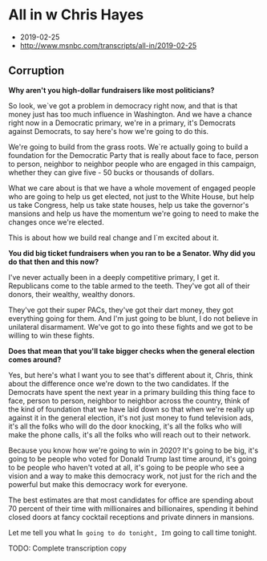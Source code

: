 # All in w Chris Hayes
- 2019-02-25
- http://www.msnbc.com/transcripts/all-in/2019-02-25

## Corruption

**Why aren't you high-dollar fundraisers like most politicians?**

So look, we`ve got a problem in democracy 
right now, and that is that money just has too much influence in 
Washington. And we have a chance right now in a Democratic primary, we're in a primary, it's Democrats against Democrats, to say here's how we're going to do this.

We're going to build from the grass roots. We`re actually going to build a foundation for the Democratic Party that is really about face to face, person to person, neighbor to neighbor people who are engaged in this campaign, whether they can give five - 50 bucks or thousands of dollars.

What we care about is that we have a whole movement of engaged people who are going to help us get elected, not just to the White House, but help us take Congress, help us take state houses, help us take the governor's mansions and help us have the momentum we're going to need to make the changes once we're elected.

This is about how we build real change and I`m excited about it.

**You did big ticket fundraisers when you ran to be a Senator.  Why did you do that then and this now?**

I've never actually been in a deeply competitive primary, I get it. Republicans come to the table armed to the teeth. They've got all of their donors, their wealthy, wealthy donors.

They've got their super PACs, they've got their dart money, they got everything going for them. And I'm just going to be blunt, I do not believe in unilateral disarmament. We've got to go into these fights and we got to be willing to win these fights.

**Does that mean that you'll take bigger checks when the general election comes around?**

Yes, but here's what I want you to see that's different about it, Chris, think about the difference once we're down to the two candidates. If the Democrats have spent the next year in a primary building this thing face to face, person to person, neighbor to neighbor across the country, think of the kind of foundation that we have laid down so that when we're really up against it in the general election, it's not just money to fund television ads, it's all the folks who will do the door knocking, it's all the folks who will make the phone calls, it's all the folks who will reach 
out to their network.

Because you know how we're going to win in 2020? It's going to be big, it's going to be people who voted for Donald Trump last time around, it's going to be people who haven't voted at all, it's going to be people who see a vision and a way to make this democracy work, not just for the rich and the powerful but make this democracy work for everyone.

The best estimates are that most candidates for office are spending about 70 percent of their time with millionaires and billionaires, spending it behind closed doors at fancy cocktail receptions and private dinners in mansions.

Let me tell you what I`m going to do tonight, I`m going to call time tonight.

TODO: Complete transcription copy